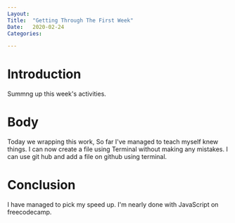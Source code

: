 ```yaml
---
Layout:
Title:	"Getting Through The First Week"
Date:	2020-02-24
Categories:

---
```

# Introduction

Summng up this week's activities.

# Body

Today we wrapping this work, So far I've managed to teach myself knew things.
I can now create a file using Terminal without making any mistakes.
I can use git hub and add a file on github using terminal.

# Conclusion

I have managed to pick my speed up.
I'm nearly done with JavaScript on freecodecamp.